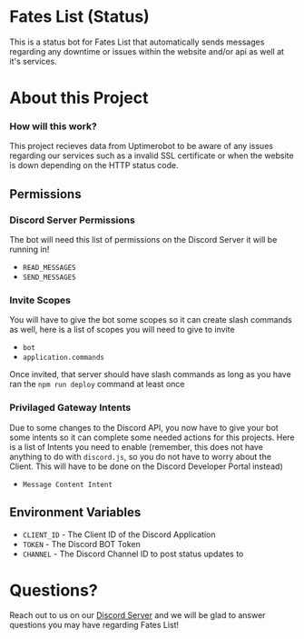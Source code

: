 # Fates List (Status)

This is a status bot for Fates List that automatically sends messages regarding any downtime or issues within the website and/or api as well at it's services.

# About this Project

### How will this work?

This project recieves data from Uptimerobot to be aware of any issues regarding our services such as a invalid SSL certificate or when the website is down depending on the HTTP status code.

## Permissions

### Discord Server Permissions

The bot will need this list of permissions on the Discord Server it will be running in!

- `READ_MESSAGES`
- `SEND_MESSAGES`

### Invite Scopes

You will have to give the bot some scopes so it can create slash commands as well, here is a list of scopes you will need to give to invite

- `bot`
- `application.commands`

Once invited, that server should have slash commands as long as you have ran the `npm run deploy` command at least once

### Privilaged Gateway Intents

Due to some changes to the Discord API, you now have to give your bot some intents so it can complete some needed actions for this projects. Here is a list of Intents you need to enable (remember, this does not have anything to do with `discord.js`, so you do not have to worry about the Client. This will have to be done on the Discord Developer Portal instead)

- `Message Content Intent`

## Environment Variables

- `CLIENT_ID` - The Client ID of the Discord Application
- `TOKEN` - The Discord BOT Token
- `CHANNEL` - The Discord Channel ID to post status updates to

# Questions?

Reach out to us on our [Discord Server](https://discord.gg/cMAnfu8AJB) and we will be glad to answer questions you may have regarding Fates List!
